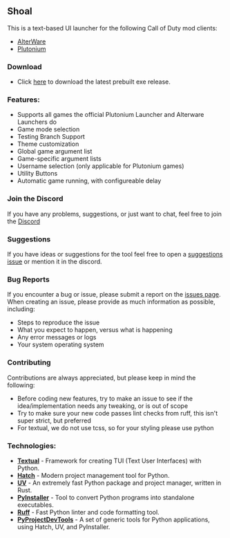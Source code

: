 ## Shoal

This is a text-based UI launcher for the following Call of Duty mod clients:

- [AlterWare](https://alterware.dev/)
- [Plutonium](https://plutonium.pw/)


### Download
- Click [here](https://github.com/Mythical-Github/shoal/releases/latest/download/shoal.zip) to download the latest prebuilt exe release.


### Features:
- Supports all games the official Plutonium Launcher and Alterware Launchers do
- Game mode selection
- Testing Branch Support
- Theme customization
- Global game argument list
- Game-specific argument lists
- Username selection (only applicable for Plutonium games)
- Utility Buttons
- Automatic game running, with configureable delay


### Join the Discord
If you have any problems, suggestions, or just want to chat, feel free to join the [Discord](https://discord.gg/EvUuAD4QvS)


### Suggestions
If you have ideas or suggestions for the tool feel free to open a [suggestions issue](https://github.com/Mythical-Github/shoal/issues) or mention it in the discord.


### Bug Reports
If you encounter a bug or issue, please submit a report on the [issues page](https://github.com/Mythical-Github/shoal/issues). 
When creating an issue, please provide as much information as possible, including:
- Steps to reproduce the issue
- What you expect to happen, versus what is happening
- Any error messages or logs
- Your system operating system


### Contributing
Contributions are always appreciated, but please keep in mind the following:
- Before coding new features, try to make an issue to see if the idea/implementation needs any tweaking, or is out of scope
- Try to make sure your new code passes lint checks from ruff, this isn't super strict, but preferred
- For textual, we do not use tcss, so for your styling please use python


### Technologies:
- **[Textual](https://github.com/Textualize/textual)** - Framework for creating TUI (Text User Interfaces) with Python.
- **[Hatch](https://github.com/pypa/hatch)** - Modern project management tool for Python.
- **[UV](https://github.com/astral-sh/uv)** - An extremely fast Python package and project manager, written in Rust.
- **[PyInstaller](https://github.com/pyinstaller/pyinstaller)** - Tool to convert Python programs into standalone executables.
- **[Ruff](https://github.com/astral-sh/ruff)** - Fast Python linter and code formatting tool.
- **[PyProjectDevTools](https://github.com/Mythical-Github/py_project_dev_tools)** - A set of generic tools for Python applications, using Hatch, UV, and PyInstaller.
